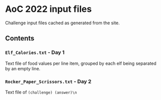 # AoC 2022 input files

Challenge input files cached as generated from the site.

## Contents

### `Elf_Calories.txt` - Day 1

Text file of food values per line item,
grouped by each elf being separated by an empty line.

### `Rocker_Paper_Scrissors.txt` - Day 2

Text file of `(challenge) (answer)\n`
